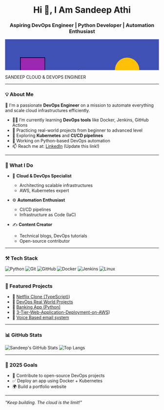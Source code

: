 <h1 align="center">Hi 👋, I Am Sandeep Athi</h1>
<h3 align="center">Aspiring DevOps Engineer | Python Developer | Automation Enthusiast</h3>
<svg width="1000" height="200" xmlns="http://www.w3.org/2000/svg">
  <rect width="100%" height="100%" fill="#3f51b5"/> <!-- Background -->

  <!-- Geometric shapes -->
  <rect x="50" y="60" width="80" height="80" fill="#9c27b0" stroke="black" stroke-width="2"/>
  <circle cx="900" cy="140" r="60" fill="#ff5722" stroke="black" stroke-width="2"/>
  <polygon points="200,150 240,100 280,150" fill="#ffc107" stroke="black" stroke-width="1"/>
  <circle cx="850" cy="40" r="30" fill="#ff4081"/>
  <!-- Add more shapes as you like -->

  <!-- Profile circle -->
  <circle cx="400" cy="100" r="40" fill="#ffc107"/>
  <!-- You can add an image pattern here for the photo if embedding -->

  <!-- Text: Name and Role -->
  <text x="460" y="90" font-family="Montserrat, Arial" font-weight="bold" font-size="30" fill="white">SANDEEP</text>
  <text x="460" y="130" font-family="Montserrat, Arial" font-size="18" fill="white" letter-spacing="5" >CLOUD & DEVOPS ENGINEER</text>
</svg>

---

### 💡 About Me
🚀 I'm a passionate **DevOps Engineer** on a mission to automate everything and scale cloud infrastructures efficiently.

- 👨‍💻 I’m currently learning **DevOps tools** like Docker, Jenkins, GitHub Actions
- 🚀 Practicing real-world projects from beginner to advanced level
- 🧠 Exploring **Kubernetes** and **CI/CD pipelines**
- 🔭 Working on Python-based DevOps automation
- 📫 Reach me at: [LinkedIn](https://linkedin.com) (Update this link!)

---

### 💼 What I Do

- 🧠 **Cloud & DevOps Specialist**
  - Architecting scalable infrastructures
  - AWS, Kubernetes expert

- ⚙️ **Automation Enthusiast**
  - CI/CD pipelines
  - Infrastructure as Code (IaC)

- ✍️ **Content Creator**
  - Technical blogs, DevOps tutorials
  - Open-source contributor

---

### ⚒️ Tech Stack

![Python](https://img.shields.io/badge/Python-3776AB?logo=python&logoColor=white)
![Git](https://img.shields.io/badge/Git-F05032?logo=git&logoColor=white)
![GitHub](https://img.shields.io/badge/GitHub-181717?logo=github&logoColor=white)
![Docker](https://img.shields.io/badge/Docker-2496ED?logo=docker&logoColor=white)
![Jenkins](https://img.shields.io/badge/Jenkins-D24939?logo=jenkins&logoColor=white)
![Linux](https://img.shields.io/badge/Linux-FCC624?logo=linux&logoColor=black)

---

### 📌 Featured Projects

- 🔗 [Netflix Clone (TypeScript)](https://github.com/sandeepathi46/Netflix-Clone.git))
- 🔗 [DevOps Real World Projects](https://github.com/sandeepathi46/DevOps-Projects-New)
- 🔗 [Banking App (Python)](https://github.com/sandeepathi46/Banking-)
- 🔗 [3-Tier-Web-Application-Deployment-on-AWS](https://github.com/sandeepathi46/3-Tier-Web-Application-Deployment-on-AWS))
- 🔗 [Voice Based email system](https://github.com/sandeepathi46/Voice-Based-Email-System)
---

### 📊 GitHub Stats

![Sandeep's GitHub Stats](https://github-readme-stats.vercel.app/api?username=sandeepathi46&show_icons=true&theme=radical)
![Top Langs](https://github-readme-stats.vercel.app/api/top-langs/?username=sandeepathi46&layout=compact&theme=radical)

---

### 🎯 2025 Goals

- 🚀 Contribute to open-source DevOps projects
- ✅ Deploy an app using Docker + Kubernetes
- 🌍 Build a portfolio website

---

_“Keep building. The cloud is the limit!”_

